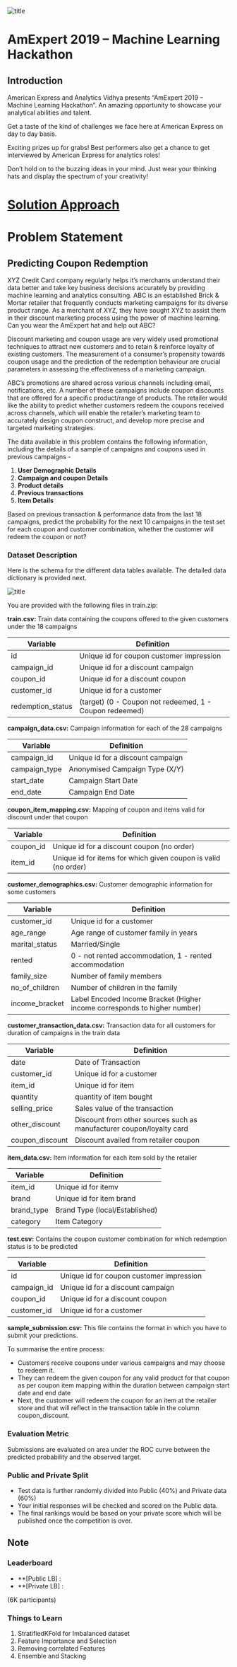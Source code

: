 ![title](amex.jpg)

# AmExpert 2019 – Machine Learning Hackathon

## Introduction
American Express and Analytics Vidhya presents “AmExpert 2019 – Machine Learning Hackathon”. An amazing opportunity to showcase your analytical abilities and talent.

Get a taste of the kind of challenges we face here at American Express on day to day basis.

Exciting prizes up for grabs! Best performers also get a chance to get interviewed by American Express for analytics roles!

Don’t hold on to the buzzing ideas in your mind. Just wear your thinking hats and display the spectrum of your creativity!

# [Solution Approach]()
# Problem Statement

## Predicting Coupon Redemption

XYZ Credit Card company regularly helps it’s merchants understand their data better and take key business decisions accurately by providing machine learning and analytics consulting. ABC is an established Brick & Mortar retailer that frequently conducts marketing campaigns for its diverse product range. As a merchant of XYZ, they have sought XYZ to assist them in their discount marketing process using the power of machine learning. Can you wear the AmExpert hat and help out ABC?


Discount marketing and coupon usage are very widely used promotional techniques to attract new customers and to retain & reinforce loyalty of existing customers. The measurement of a consumer’s propensity towards coupon usage and the prediction of the redemption behaviour are crucial parameters in assessing the effectiveness of a marketing campaign.


ABC’s promotions are shared across various channels including email, notifications, etc. A number of these campaigns include coupon discounts that are offered for a specific product/range of products. The retailer would like the ability to predict whether customers redeem the coupons received across channels, which will enable the retailer’s marketing team to accurately design coupon construct, and develop more precise and targeted marketing strategies.


The data available in this problem contains the following information, including the details of a sample of campaigns and coupons used in previous campaigns -

1. **User Demographic Details**
2. **Campaign and coupon Details**
3. **Product details**
4. **Previous transactions**
5. **Item Details**

Based on previous transaction & performance data from the last 18 campaigns, predict the probability for the next 10 campaigns in the test set for each coupon and customer combination, whether the customer will redeem the coupon or not?

### Dataset Description

Here is the schema for the different data tables available. The detailed data dictionary is provided next.

![title](amex19.png)

You are provided with the following files in train.zip:

**train.csv:** Train data containing the coupons offered to the given customers under the 18 campaigns

| Variable          | Definition                                              |
| ----------------- | ------------------------------------------------------- |
| id                | Unique id for coupon customer impression                |
| campaign_id       | Unique id for a discount campaign                       |
| coupon_id         | Unique id for a discount coupon                         |
| customer_id       | Unique id for a customer                                |
| redemption_status | (target) (0 - Coupon not redeemed, 1 - Coupon redeemed) |


**campaign_data.csv:** Campaign information for each of the 28 campaigns

| Variable      | Definition                        |
| ------------- | --------------------------------- |
| campaign_id   | Unique id for a discount campaign |
| campaign_type | Anonymised Campaign Type (X/Y)    |
| start_date    | Campaign Start Date               |
| end_date      | Campaign End Date                 |


**coupon_item_mapping.csv:** Mapping of coupon and items valid for discount under that coupon

| Variable  | Definition                                                     |
| --------- | -------------------------------------------------------------- |
| coupon_id | Unique id for a discount coupon (no order)                     |
| item_id   | Unique id for items for which given coupon is valid (no order) |


**customer_demographics.csv:** Customer demographic information for some customers

| Variable       | Definition                                                                |
| -------------- | ------------------------------------------------------------------------- |
| customer_id    | Unique id for a customer                                                  |
| age_range      | Age range of customer family in years                                     |
| marital_status | Married/Single                                                            |
| rented         | 0 - not rented accommodation, 1 - rented accommodation                    |
| family_size    | Number of family members                                                  |
| no_of_children | Number of children in the family                                          |
| income_bracket | Label Encoded Income Bracket (Higher income corresponds to higher number) |


**customer_transaction_data.csv:** Transaction data for all customers for duration of campaigns in the train data

| Variable        | Definition                                                           |
| --------------- | -------------------------------------------------------------------- |
| date            | Date of Transaction                                                  |
| customer_id     | Unique id for a customer                                             |
| item_id         | Unique id for item                                                   |
| quantity        | quantity of item bought                                              |
| selling_price   | Sales value of the transaction                                       |
| other_discount  | Discount from other sources such as manufacturer coupon/loyalty card |
| coupon_discount | Discount availed from retailer coupon                                |


**item_data.csv:** Item information for each item sold by the retailer

| Variable   | Definition                     |
| ---------- | ------------------------------ |
| item_id    | Unique id for itemv            |
| brand      | Unique id for item brand       |
| brand_type | Brand Type (local/Established) |
| category   | Item Category                  |


**test.csv:** Contains the coupon customer combination for which redemption status is to be predicted

| Variable    | Definition                               |
| ----------- | ---------------------------------------- |
| id          | Unique id for coupon customer impression |
| campaign_id | Unique id for a discount campaign        |
| coupon_id   | Unique id for a discount coupon          |
| customer_id | Unique id for a customer                 |


**sample_submission.csv:** This file contains the format in which you have to submit your predictions.

To summarise the entire process:

* Customers receive coupons under various campaigns and may choose to redeem it.
* They can redeem the given coupon for any valid product for that coupon as per coupon item mapping within the duration between campaign start date and end date
* Next, the customer will redeem the coupon for an item at the retailer store and that will reflect in the transaction table in the column coupon_discount.

### Evaluation Metric
Submissions are evaluated on area under the ROC curve between the predicted probability and the observed target.

### Public and Private Split
* Test data is further randomly divided into Public (40%) and Private data (60%)
* Your initial responses will be checked and scored on the Public data.
* The final rankings would be based on your private score which will be published once the competition is over.

## Note



### Leaderboard

* **[Public LB] :
* **[Private LB] :

(6K participants)

### Things to Learn

1. StratifiedKFold for Imbalanced dataset
2. Feature Importance and Selection
3. Removing correlated Features
4. Ensemble and Stacking